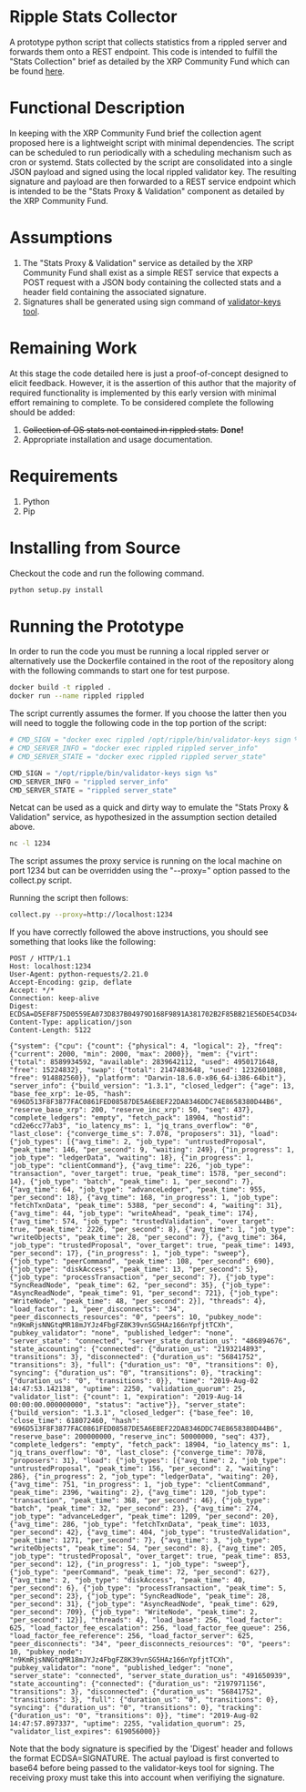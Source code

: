 # Ripple Stats Collector

A prototype python script that collects statistics from a rippled server
and forwards them onto a REST endpoint. This code is intended to fulfill
the "Stats Collection" brief as detailed by the XRP Community Fund which
can be found [here](https://communityfund.xrptipbot.com/).

# Functional Description

In keeping with the XRP Community Fund brief the collection agent proposed 
here is a lightweight script with minimal dependencies. The script can be
scheduled to run periodically with a scheduling mechanism such as cron or
systemd. Stats collected by the script are consolidated into a single JSON
payload and signed using the local rippled validator key. The resulting
signature and payload are then forwarded to a REST service endpoint which is 
intended to be the "Stats Proxy & Validation" component as detailed by the
XRP Community Fund.

# Assumptions

1. The "Stats Proxy & Validation" service as detailed by the XRP Community Fund
    shall exist as a simple REST service that expects a POST request with a JSON
    body containing the collected stats and a header field containing the
    associated signature.
2. Signatures shall be generated using sign command of 
    [validator-keys tool](https://github.com/ripple/validator-keys-tool).

# Remaining Work

At this stage the code detailed here is just a proof-of-concept designed to
elicit feedback. However, it is the assertion of this author that the majority
of required functionality is implemented by this early version with minimal
effort remaining to complete. To be considered complete the following
should be added:

1. ~~Collection of OS stats not contained in rippled stats.~~ **Done!**
2. Appropriate installation and usage documentation.

# Requirements

1. Python
2. Pip

# Installing from Source

Checkout the code and run the following command.

```bash
python setup.py install
```

# Running the Prototype

In order to run the code you must be running a local rippled server or alternatively
use the Dockerfile contained in the root of the repository along with the following
commands to start one for test purpose.

```bash
docker build -t rippled .
docker run --name rippled rippled
```

The script currently assumes the former. If you choose the latter then
you will need to toggle the following code in the top portion of the script:

```python
# CMD_SIGN = "docker exec rippled /opt/ripple/bin/validator-keys sign %s"
# CMD_SERVER_INFO = "docker exec rippled rippled server_info"
# CMD_SERVER_STATE = "docker exec rippled rippled server_state"

CMD_SIGN = "/opt/ripple/bin/validator-keys sign %s"
CMD_SERVER_INFO = "rippled server_info"
CMD_SERVER_STATE = "rippled server_state"
```

Netcat can be used as a quick and dirty way to emulate the "Stats Proxy & Validation" 
service, as hypothesized in the assumption section detailed above.

```bash
nc -l 1234
```

The script assumes the proxy service is running on the local machine on port 1234 but
can be overridden using the "--proxy=<url>" option passed to the collect.py script.

Running the script then follows:

```bash
collect.py --proxy=http://localhost:1234
```

If you have correctly followed the above instructions, you should see something that
looks like the following:

```http
POST / HTTP/1.1
Host: localhost:1234
User-Agent: python-requests/2.21.0
Accept-Encoding: gzip, deflate
Accept: */*
Connection: keep-alive
Digest: ECDSA=D5EF8F75D0559EA073D837B04979D168F9891A381702B2F85BB21E56DE54CD344A37C9018A0535FB3A90C42B2966695CA2872C1B4C7B5942D223C415BE3BE406
Content-Type: application/json
Content-Length: 5122

{"system": {"cpu": {"count": {"physical": 4, "logical": 2}, "freq": {"current": 2000, "min": 2000, "max": 2000}}, "mem": {"virt": {"total": 8589934592, "available": 2839642112, "used": 4950171648, "free": 15224832}, "swap": {"total": 2147483648, "used": 1232601088, "free": 914882560}}, "platform": "Darwin-18.6.0-x86_64-i386-64bit"}, "server_info": {"build_version": "1.3.1", "closed_ledger": {"age": 13, "base_fee_xrp": 1e-05, "hash": "696D513F8F3877FAC0861FED08587DE5A6E8EF22DA8346DDC74E8658380D44B6", "reserve_base_xrp": 200, "reserve_inc_xrp": 50, "seq": 437}, "complete_ledgers": "empty", "fetch_pack": 18904, "hostid": "cd2e6cc77ab3", "io_latency_ms": 1, "jq_trans_overflow": "0", "last_close": {"converge_time_s": 7.078, "proposers": 31}, "load": {"job_types": [{"avg_time": 2, "job_type": "untrustedProposal", "peak_time": 146, "per_second": 9, "waiting": 249}, {"in_progress": 1, "job_type": "ledgerData", "waiting": 18}, {"in_progress": 1, "job_type": "clientCommand"}, {"avg_time": 226, "job_type": "transaction", "over_target": true, "peak_time": 1578, "per_second": 14}, {"job_type": "batch", "peak_time": 1, "per_second": 7}, {"avg_time": 64, "job_type": "advanceLedger", "peak_time": 955, "per_second": 18}, {"avg_time": 168, "in_progress": 1, "job_type": "fetchTxnData", "peak_time": 5388, "per_second": 4, "waiting": 31}, {"avg_time": 44, "job_type": "writeAhead", "peak_time": 174}, {"avg_time": 574, "job_type": "trustedValidation", "over_target": true, "peak_time": 2226, "per_second": 8}, {"avg_time": 1, "job_type": "writeObjects", "peak_time": 28, "per_second": 7}, {"avg_time": 364, "job_type": "trustedProposal", "over_target": true, "peak_time": 1493, "per_second": 17}, {"in_progress": 1, "job_type": "sweep"}, {"job_type": "peerCommand", "peak_time": 108, "per_second": 690}, {"job_type": "diskAccess", "peak_time": 13, "per_second": 5}, {"job_type": "processTransaction", "per_second": 7}, {"job_type": "SyncReadNode", "peak_time": 62, "per_second": 35}, {"job_type": "AsyncReadNode", "peak_time": 91, "per_second": 721}, {"job_type": "WriteNode", "peak_time": 48, "per_second": 2}], "threads": 4}, "load_factor": 1, "peer_disconnects": "34", "peer_disconnects_resources": "0", "peers": 10, "pubkey_node": "n9KmRjsNNGtqMR18mJYJz4FbgFZ8K39vnSG5HAz166nYpfjtTCXh", "pubkey_validator": "none", "published_ledger": "none", "server_state": "connected", "server_state_duration_us": "486894676", "state_accounting": {"connected": {"duration_us": "2193214893", "transitions": 3}, "disconnected": {"duration_us": "56841752", "transitions": 3}, "full": {"duration_us": "0", "transitions": 0}, "syncing": {"duration_us": "0", "transitions": 0}, "tracking": {"duration_us": "0", "transitions": 0}}, "time": "2019-Aug-02 14:47:53.142138", "uptime": 2250, "validation_quorum": 25, "validator_list": {"count": 1, "expiration": "2019-Aug-14 00:00:00.000000000", "status": "active"}}, "server_state": {"build_version": "1.3.1", "closed_ledger": {"base_fee": 10, "close_time": 618072460, "hash": "696D513F8F3877FAC0861FED08587DE5A6E8EF22DA8346DDC74E8658380D44B6", "reserve_base": 200000000, "reserve_inc": 50000000, "seq": 437}, "complete_ledgers": "empty", "fetch_pack": 18904, "io_latency_ms": 1, "jq_trans_overflow": "0", "last_close": {"converge_time": 7078, "proposers": 31}, "load": {"job_types": [{"avg_time": 2, "job_type": "untrustedProposal", "peak_time": 156, "per_second": 2, "waiting": 286}, {"in_progress": 2, "job_type": "ledgerData", "waiting": 20}, {"avg_time": 751, "in_progress": 1, "job_type": "clientCommand", "peak_time": 2396, "waiting": 2}, {"avg_time": 120, "job_type": "transaction", "peak_time": 368, "per_second": 46}, {"job_type": "batch", "peak_time": 32, "per_second": 23}, {"avg_time": 274, "job_type": "advanceLedger", "peak_time": 1209, "per_second": 20}, {"avg_time": 286, "job_type": "fetchTxnData", "peak_time": 1033, "per_second": 42}, {"avg_time": 404, "job_type": "trustedValidation", "peak_time": 1271, "per_second": 7}, {"avg_time": 3, "job_type": "writeObjects", "peak_time": 54, "per_second": 8}, {"avg_time": 205, "job_type": "trustedProposal", "over_target": true, "peak_time": 853, "per_second": 12}, {"in_progress": 1, "job_type": "sweep"}, {"job_type": "peerCommand", "peak_time": 72, "per_second": 627}, {"avg_time": 2, "job_type": "diskAccess", "peak_time": 40, "per_second": 6}, {"job_type": "processTransaction", "peak_time": 5, "per_second": 23}, {"job_type": "SyncReadNode", "peak_time": 28, "per_second": 31}, {"job_type": "AsyncReadNode", "peak_time": 629, "per_second": 709}, {"job_type": "WriteNode", "peak_time": 2, "per_second": 12}], "threads": 4}, "load_base": 256, "load_factor": 625, "load_factor_fee_escalation": 256, "load_factor_fee_queue": 256, "load_factor_fee_reference": 256, "load_factor_server": 625, "peer_disconnects": "34", "peer_disconnects_resources": "0", "peers": 10, "pubkey_node": "n9KmRjsNNGtqMR18mJYJz4FbgFZ8K39vnSG5HAz166nYpfjtTCXh", "pubkey_validator": "none", "published_ledger": "none", "server_state": "connected", "server_state_duration_us": "491650939", "state_accounting": {"connected": {"duration_us": "2197971156", "transitions": 3}, "disconnected": {"duration_us": "56841752", "transitions": 3}, "full": {"duration_us": "0", "transitions": 0}, "syncing": {"duration_us": "0", "transitions": 0}, "tracking": {"duration_us": "0", "transitions": 0}}, "time": "2019-Aug-02 14:47:57.897337", "uptime": 2255, "validation_quorum": 25, "validator_list_expires": 619056000}}
```

Note that the body signature is specified by the 'Digest' header and follows the format 
ECDSA=SIGNATURE. The actual payload is first converted to base64 before being passed to
the validator-keys tool for signing. The receiving proxy must take this into account when
verifiying the signature.
